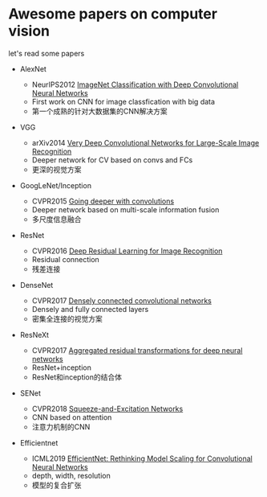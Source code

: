 # Awesome papers on computer vision 
let's read some papers

* AlexNet
  * NeurIPS2012 [ImageNet Classification with Deep Convolutional Neural Networks](https://proceedings.neurips.cc/paper/2012/file/c399862d3b9d6b76c8436e924a68c45b-Paper.pdf)
  * First work on CNN for image classfication with big data
  * 第一个成熟的针对大数据集的CNN解决方案
    
* VGG
  * arXiv2014 [Very Deep Convolutional Networks for Large-Scale Image Recognition](https://www.cs.cmu.edu/~jeanoh/16-785/papers/simonyan-iclr2015-vgg.pdf)
  * Deeper network for CV based on convs and FCs
  * 更深的视觉方案

* GoogLeNet/Inception
  * CVPR2015 [Going deeper with convolutions](https://www.cv-foundation.org/openaccess/content_cvpr_2015/papers/Szegedy_Going_Deeper_With_2015_CVPR_paper.pdf)
  * Deeper network based on multi-scale information fusion
  * 多尺度信息融合

* ResNet
  * CVPR2016 [Deep Residual Learning for Image Recognition](https://openaccess.thecvf.com/content_cvpr_2016/papers/He_Deep_Residual_Learning_CVPR_2016_paper.pdf)
  * Residual connection
  * 残差连接

* DenseNet
  * CVPR2017 [Densely connected convolutional networks](https://openaccess.thecvf.com/content_cvpr_2017/papers/Huang_Densely_Connected_Convolutional_CVPR_2017_paper.pdf)
  * Densely and fully connected layers 
  * 密集全连接的视觉方案

* ResNeXt
  * CVPR2017 [Aggregated residual transformations for deep neural networks](https://openaccess.thecvf.com/content_cvpr_2017/papers/Xie_Aggregated_Residual_Transformations_CVPR_2017_paper.pdf)
  * ResNet+inception
  * ResNet和inception的结合体

* SENet
  * CVPR2018 [Squeeze-and-Excitation Networks](https://openaccess.thecvf.com/content_cvpr_2018/papers/Hu_Squeeze-and-Excitation_Networks_CVPR_2018_paper.pdf)
  * CNN based on attention  
  * 注意力机制的CNN

* Efficientnet
  * ICML2019 [EfficientNet: Rethinking Model Scaling for Convolutional Neural Networks](http://proceedings.mlr.press/v97/tan19a/tan19a.pdf)
  * depth, width, resolution
  * 模型的复合扩张
